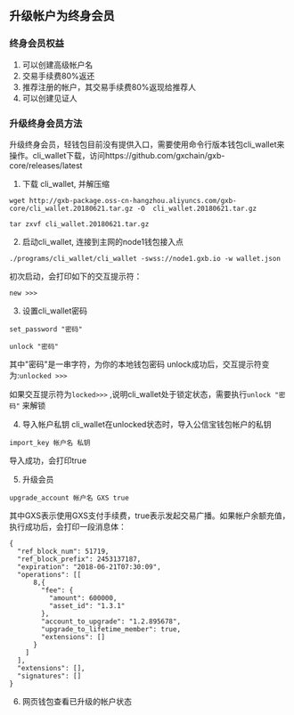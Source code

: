 
## 升级帐户为终身会员


### 终身会员权益
1. 可以创建高级帐户名
2. 交易手续费80%返还
3. 推荐注册的帐户，其交易手续费80%返现给推荐人
4. 可以创建见证人


### 升级终身会员方法
升级终身会员，轻钱包目前没有提供入口，需要使用命令行版本钱包cli_wallet来操作。cli_wallet下载，访问https://github.com/gxchain/gxb-core/releases/latest

1. 下载 cli_wallet, 并解压缩
```
wget http://gxb-package.oss-cn-hangzhou.aliyuncs.com/gxb-core/cli_wallet.20180621.tar.gz -O  cli_wallet.20180621.tar.gz
```
```
tar zxvf cli_wallet.20180621.tar.gz
```

2. 启动cli_wallet, 连接到主网的node1钱包接入点
```
./programs/cli_wallet/cli_wallet -swss://node1.gxb.io -w wallet.json
```
初次启动，会打印如下的交互提示符：
```
new >>> 
```

3. 设置cli_wallet密码
```
set_password "密码"
```
```
unlock "密码"
```
其中"密码"是一串字符，为你的本地钱包密码
unlock成功后，交互提示符变为:```unlocked >>> ```

如果交互提示符为```locked>>>``` ,说明cli_wallet处于锁定状态，需要执行```unlock "密码"``` 来解锁

4. 导入帐户私钥
cli_wallet在unlocked状态时，导入公信宝钱包帐户的私钥
```
import_key 帐户名 私钥
```
导入成功，会打印true

5. 升级会员
```
upgrade_account 帐户名 GXS true

```

其中GXS表示使用GXS支付手续费，true表示发起交易广播。如果帐户余额充值，执行成功后，会打印一段消息体：

```
{
  "ref_block_num": 51719,
  "ref_block_prefix": 2453137187,
  "expiration": "2018-06-21T07:30:09",
  "operations": [[
      8,{
        "fee": {
          "amount": 600000,
          "asset_id": "1.3.1"
        },
        "account_to_upgrade": "1.2.895678",
        "upgrade_to_lifetime_member": true,
        "extensions": []
      }
    ]
  ],
  "extensions": [],
  "signatures": []
}
```

6. 网页钱包查看已升级的帐户状态
